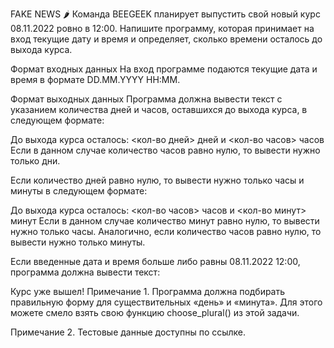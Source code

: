 FAKE NEWS 🌶️
Команда BEEGEEK планирует выпустить свой новый курс 08.11.2022 ровно в 12:00. Напишите программу, которая принимает на вход текущие дату и время и определяет, сколько времени осталось до выхода курса.

Формат входных данных
На вход программе подаются текущие дата и время в формате DD.MM.YYYY HH:MM.

Формат выходных данных
Программа должна вывести текст с указанием количества дней и часов, оставшихся до выхода курса, в следующем формате:

До выхода курса осталось: <кол-во дней> дней и <кол-во часов> часов
Если в данном случае количество часов равно нулю, то вывести нужно только дни.

Если количество дней равно нулю, то вывести нужно только часы и минуты в следующем формате:

До выхода курса осталось: <кол-во часов> часов и <кол-во минут> минут
Если в данном случае количество минут равно нулю, то вывести нужно только часы. Аналогично, если количество часов равно нулю, то вывести нужно только минуты.

Если введенные дата и время больше либо равны 08.11.2022 12:00, программа должна вывести текст: 

Курс уже вышел!
Примечание 1. Программа должна подбирать правильную форму для существительных «день» и «минута». Для этого можете смело взять свою функцию choose_plural() из этой задачи.

Примечание 2. Тестовые данные доступны по ссылке.